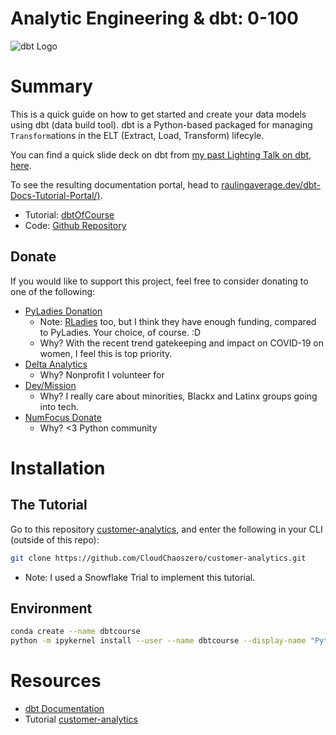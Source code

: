 # Analytic Engineering & dbt: 0-100

![dbt Logo](https://docs.getdbt.com/img/dbt-logo-full.png)

# Summary

This is a quick guide on how to get started and create your data models using dbt (data build tool).
dbt is a Python-based packaged for managing `Transform`ations in the ELT (Extract, Load, Transform) lifecyle.

You can find a quick slide deck on dbt from [my past Lighting Talk on dbt, here](https://raulingaverage.dev/Presentations/PyBayTalks/2020/dbt/Lighting-Talk-dbt#/).

To see the resulting documentation portal, head to [raulingaverage.dev/dbt-Docs-Tutorial-Portal/)](https://raulingaverage.dev/dbt-Docs-Tutorial-Portal/).

* Tutorial: [dbtOfCourse](https://github.com/CloudChaoszero/dbtOfCourse)
* Code: [Github Repository](https://github.com/CloudChaoszero/customer-analytics)

## Donate

If you would like to support this project, feel free to consider donating to one of the following:

* [PyLadies Donation](https://psfmember.org/civicrm/contribute/transact?reset=1&id=6)
    * Note: [RLadies](https://rladies.org/) too, but I think they have enough funding, compared to PyLadies. Your choice, of course. :D
    * Why? With the recent trend gatekeeping and impact on COVID-19 on women, I feel this is top priority.
* [Delta Analytics](http://www.deltanalytics.org/donate.html)
    * Why? Nonprofit I volunteer for
* [Dev/Mission](https://devmission.org/)
    * Why? I really care about minorities, Blackx and Latinx groups going into tech.
* [NumFocus Donate](https://numfocus.org/donate)
    * Why? <3 Python community

# Installation

## The Tutorial

Go to this repository [customer-analytics](https://github.com/CloudChaoszero/customer-analytics), and enter the following in your CLI (outside of this repo):
```bash
git clone https://github.com/CloudChaoszero/customer-analytics.git
```
* Note: I used a Snowflake Trial to implement this tutorial.

## Environment

```bash
conda create --name dbtcourse
python -m ipykernel install --user --name dbtcourse --display-name "Python (dbt Course)"
```


# Resources

* [dbt Documentation](https://docs.getdbt.com/)
* Tutorial [customer-analytics](https://github.com/CloudChaoszero/customer-analytics)